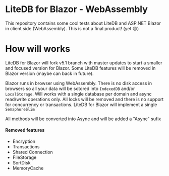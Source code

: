 # LiteDB for Blazor - WebAssembly

This repository contains some cool tests about LiteDB and ASP.NET Blazor in client side (WebAssembly). This is not a final product! (yet :smile:)

# How will works

LiteDB for Blazor will fork v5.1 branch with master updates to start a smaller and focused version for Blazor.  Some LiteDB features will be removed in Blazor version (maybe can back in future). 

Blazor runs in browser using WebAssembly. There is no disk access in browsers so all your data will be sotored into `IndexedDB` and/or `LocalStorage`. Will works with a single database per domain and async read/write operations only. All locks will be removed and there is no support for concurrency or transactions. LiteDB for Blazor will implement a single `SemaphoreSlim`

All methods will be converted into Async and will be added a "Async" sufix

#### Removed features
- Encryption
- Transactions
- Shared Connection
- FileStorage
- SortDisk
- MemoryCache
